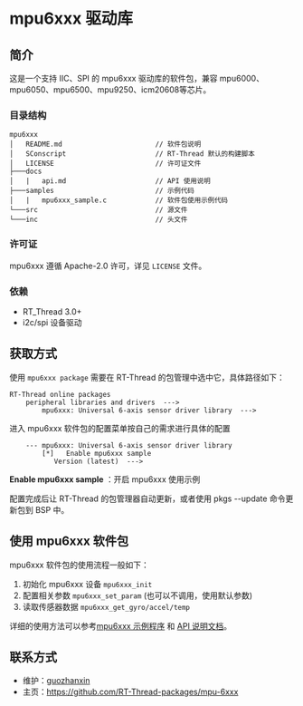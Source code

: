 # mpu6xxx 驱动库

## 简介

这是一个支持 IIC、SPI 的 mpu6xxx 驱动库的软件包，兼容 mpu6000、mpu6050、mpu6500、mpu9250、icm20608等芯片。

### 目录结构

```
mpu6xxx
│   README.md                       // 软件包说明
│   SConscript                      // RT-Thread 默认的构建脚本
│   LICENSE                         // 许可证文件
├───docs 
│   |   api.md                      // API 使用说明
├───samples                         // 示例代码
│   |   mpu6xxx_sample.c            // 软件包使用示例代码
└───src                             // 源文件
└───inc                             // 头文件
```

### 许可证

mpu6xxx 遵循 Apache-2.0 许可，详见 `LICENSE` 文件。

### 依赖

- RT_Thread 3.0+
- i2c/spi 设备驱动

## 获取方式

使用 `mpu6xxx package` 需要在 RT-Thread 的包管理中选中它，具体路径如下：

```
RT-Thread online packages
    peripheral libraries and drivers  --->
        mpu6xxx: Universal 6-axis sensor driver library  --->
```

进入 mpu6xxx 软件包的配置菜单按自己的需求进行具体的配置

```
    --- mpu6xxx: Universal 6-axis sensor driver library                           
        [*]   Enable mpu6xxx sample
           Version (latest)  --->
```

**Enable mpu6xxx sample** ：开启 mpu6xxx  使用示例

配置完成后让 RT-Thread 的包管理器自动更新，或者使用 pkgs --update 命令更新包到 BSP 中。

## 使用 mpu6xxx 软件包

mpu6xxx 软件包的使用流程一般如下：

1. 初始化 mpu6xxx 设备 `mpu6xxx_init`
2. 配置相关参数 `mpu6xxx_set_param` (也可以不调用，使用默认参数)
3. 读取传感器数据 `mpu6xxx_get_gyro/accel/temp`

详细的使用方法可以参考[mpu6xxx 示例程序](samples/mpu6xxx_sample.c) 和 [API 说明文档](doc/api.md)。

## 联系方式

- 维护：[guozhanxin](https://github.com/Guozhanxin)
- 主页：<https://github.com/RT-Thread-packages/mpu-6xxx>